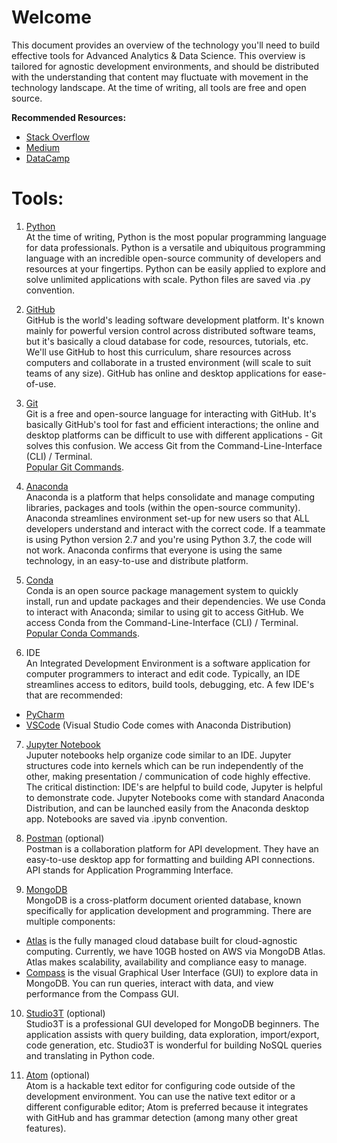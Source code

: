 # Welcome  
This document provides an overview of the technology you'll need to build effective tools for Advanced Analytics & Data Science. This overview is tailored for agnostic development environments, and should be distributed with the understanding that content may fluctuate with movement in the technology landscape. At the time of writing, all tools are free and open source.

**Recommended Resources:**

- [Stack Overflow](https://stackoverflow.com/)
- [Medium](https://towardsdatascience.com/)
- [DataCamp](https://www.datacamp.com/home)


# Tools:

1. [Python](https://www.python.org/)  
At the time of writing, Python is the most popular programming language for data professionals. Python is a versatile and ubiquitous programming language with an incredible open-source community of developers and resources at your fingertips. Python can be easily applied to explore and solve unlimited applications with scale. Python files are saved via .py convention.

2. [GitHub](https://github.com/)  
GitHub is the world's leading software development platform. It's known mainly for powerful version control across distributed software teams, but it's basically a cloud database for code, resources, tutorials, etc. We'll use GitHub to host this curriculum, share resources across computers and collaborate in a trusted environment (will scale to suit teams of any size). GitHub has online and desktop applications for ease-of-use.

3. [Git](https://git-scm.com/)  
Git is a free and open-source language for interacting with GitHub. It's basically GitHub's tool for fast and efficient interactions; the online and desktop platforms can be difficult to use with different applications - Git solves this confusion. We access Git from the Command-Line-Interface (CLI) / Terminal.  
[Popular Git Commands](https://www.datree.io/resources/git-commands).

4. [Anaconda](https://www.anaconda.com/)  
Anaconda is a platform that helps consolidate and manage computing libraries, packages and tools (within the open-source community). Anaconda streamlines environment set-up for new users so that ALL developers understand and interact with the correct code. If a teammate is using Python version 2.7 and you're using Python 3.7, the code will not work. Anaconda confirms that everyone is using the same technology, in an easy-to-use and distribute platform.

5. [Conda](https://docs.conda.io/en/latest/)  
Conda is an open source package management system to quickly install, run and update packages and their dependencies. We use Conda to interact with Anaconda; similar to using git to access GitHub. We access Conda from the Command-Line-Interface (CLI) / Terminal.  
[Popular Conda Commands](https://docs.conda.io/projects/conda/en/latest/commands.html).

6. IDE  
An Integrated Development Environment is a software application for computer programmers to interact and edit code. Typically, an IDE streamlines access to editors, build tools, debugging, etc. A few IDE's that are recommended:  

  * [PyCharm](https://www.jetbrains.com/pycharm/promo/anaconda/)  
  * [VSCode](https://code.visualstudio.com/) (Visual Studio Code comes with Anaconda Distribution)    


7. [Jupyter Notebook](https://jupyter.org/)  
Juputer notebooks help organize code similar to an IDE. Jupyter structures code into kernels which can be run independently of the other, making presentation / communication of code highly effective. The critical distinction: IDE's are helpful to build code, Jupyter is helpful to demonstrate code. Jupyter Notebooks come with standard Anaconda Distribution, and can be launched easily from the Anaconda desktop app. Notebooks are saved via .ipynb convention.

8. [Postman](https://www.postman.com/) (optional)  
Postman is a collaboration platform for API development. They have an easy-to-use desktop app for formatting and building API connections.
API stands for Application Programming Interface.

9. [MongoDB](https://www.mongodb.com/)  
MongoDB is a cross-platform document oriented database, known specifically for application development and programming. There are multiple components:  
  * [Atlas](https://www.mongodb.com/cloud/atlas) is the fully managed cloud database built for cloud-agnostic computing. Currently, we have 10GB hosted on AWS via MongoDB Atlas. Atlas makes scalability, availability and compliance easy to manage.   
  * [Compass](https://www.mongodb.com/products/compass) is the visual Graphical User Interface (GUI) to explore data in MongoDB. You can run queries, interact with data, and view performance from the Compass GUI.  


10. [Studio3T](https://studio3t.com/) (optional)  
Studio3T is a professional GUI developed for MongoDB beginners. The application assists with query building, data exploration, import/export, code generation, etc. Studio3T is wonderful for building NoSQL queries and translating in Python code.

11. [Atom](https://atom.io/) (optional)  
Atom is a hackable text editor for configuring code outside of the development environment. You can use the native text editor or a different configurable editor; Atom is preferred because it integrates with GitHub and has grammar detection (among many other great features).  
